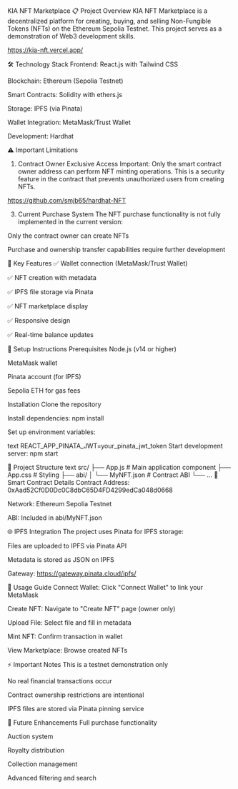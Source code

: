 KIA NFT Marketplace
📋 Project Overview
KIA NFT Marketplace is a decentralized platform for creating, buying, and selling Non-Fungible Tokens (NFTs) on the Ethereum Sepolia Testnet. This project serves as a demonstration of Web3 development skills.

https://kia-nft.vercel.app/

🛠️ Technology Stack
Frontend: React.js with Tailwind CSS

Blockchain: Ethereum (Sepolia Testnet)

Smart Contracts: Solidity with ethers.js

Storage: IPFS (via Pinata)

Wallet Integration: MetaMask/Trust Wallet

Development: Hardhat

⚠️ Important Limitations
1. Contract Owner Exclusive Access
Important: Only the smart contract owner address can perform NFT minting operations. This is a security feature in the contract that prevents unauthorized users from creating NFTs.

https://github.com/smjb65/hardhat-NFT

3. Current Purchase System
The NFT purchase functionality is not fully implemented in the current version:

Only the contract owner can create NFTs

Purchase and ownership transfer capabilities require further development

🚀 Key Features
✅ Wallet connection (MetaMask/Trust Wallet)

✅ NFT creation with metadata

✅ IPFS file storage via Pinata

✅ NFT marketplace display

✅ Responsive design

✅ Real-time balance updates

🔧 Setup Instructions
Prerequisites
Node.js (v14 or higher)

MetaMask wallet

Pinata account (for IPFS)

Sepolia ETH for gas fees

Installation
Clone the repository

Install dependencies: npm install

Set up environment variables:

text
REACT_APP_PINATA_JWT=your_pinata_jwt_token
Start development server: npm start

📁 Project Structure
text
src/
├── App.js              # Main application component
├── App.css             # Styling
├── abi/
│   └── MyNFT.json      # Contract ABI
└── ...
🔗 Smart Contract Details
Contract Address: 0xAad52Cf0D0Dc0C8dbC65D4FD4299edCa048d0668

Network: Ethereum Sepolia Testnet

ABI: Included in abi/MyNFT.json

🌐 IPFS Integration
The project uses Pinata for IPFS storage:

Files are uploaded to IPFS via Pinata API

Metadata is stored as JSON on IPFS

Gateway: https://gateway.pinata.cloud/ipfs/

🎯 Usage Guide
Connect Wallet: Click "Connect Wallet" to link your MetaMask

Create NFT: Navigate to "Create NFT" page (owner only)

Upload File: Select file and fill in metadata

Mint NFT: Confirm transaction in wallet

View Marketplace: Browse created NFTs

⚡ Important Notes
This is a testnet demonstration only

No real financial transactions occur

Contract ownership restrictions are intentional

IPFS files are stored via Pinata pinning service

🔮 Future Enhancements
Full purchase functionality

Auction system

Royalty distribution

Collection management

Advanced filtering and search
